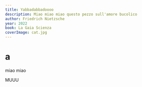 ```yaml
---
title: Yabbadabbadoooo 
description: Miao miao miao questo pezzo sull'amore bucolico
author: Friedrich Nietzsche
year: 2022
book: La Gaia Scienza
coverImage: cat.jpg
---
```


# a

miao miao

MUUU
